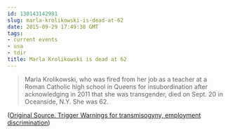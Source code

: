 ```yaml
---
id: 130143142981
slug: marla-krolikowski-is-dead-at-62
date: 2015-09-29 17:49:38 GMT
tags:
- current events
- usa
- tdir
title: Marla Krolikowski is dead at 62
---
```

> Marla Krolikowski, who was fired from her job as a teacher at a Roman Catholic high school in Queens for insubordination after acknowledging in 2011 that she was transgender, died on Sept. 20 in Oceanside, N.Y. She was 62.

([Original Source. Trigger Warnings for transmisogyny, employment discrimination][1])

[1]: https://archive.is/ACVkm